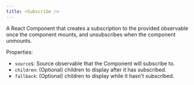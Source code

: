 ```yaml
---
title: <Subscribe />
---
```


A React Component that creates a subscription to the provided observable once
the component mounts, and unsubscribes when the component unmounts.

Properties:

- `source$`: Source observable that the Component will subscribe to.
- `children`: (Optional) children to display after it has subscribed.
- `fallback`: (Optional) children to display while it hasn't subscribed.
